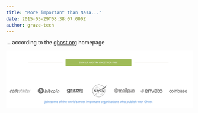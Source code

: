 ```yaml
---
title: "More important than Nasa..."
date: 2015-05-29T08:38:07.000Z
author: graze-tech
---
```


... according to the [ghost.org](http://ghost.org) homepage

![Screenshot of ghost.org footer](/content/images/2015/05/pasted_image_at_2015_05_29_10_25_am.png)